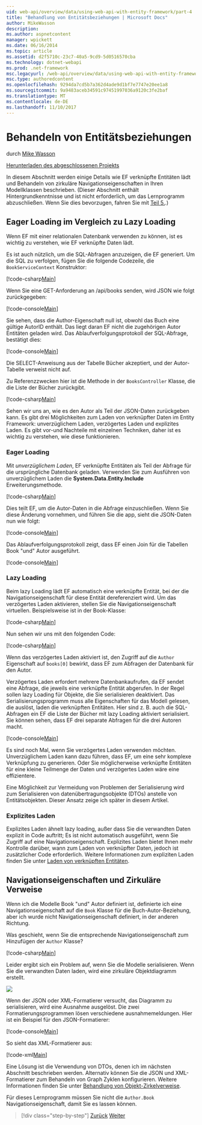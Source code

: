 ```yaml
---
uid: web-api/overview/data/using-web-api-with-entity-framework/part-4
title: "Behandlung von Entitätsbeziehungen | Microsoft Docs"
author: MikeWasson
description: 
ms.author: aspnetcontent
manager: wpickett
ms.date: 06/16/2014
ms.topic: article
ms.assetid: d2f5710c-23c7-40a5-9cd9-5d0516570cba
ms.technology: dotnet-webapi
ms.prod: .net-framework
msc.legacyurl: /web-api/overview/data/using-web-api-with-entity-framework/part-4
msc.type: authoredcontent
ms.openlocfilehash: 9294da7cd5b7a362d4ade9d1bf7e7747e20ee1a8
ms.sourcegitcommit: 9a9483aceb34591c97451997036a9120c3fe2baf
ms.translationtype: MT
ms.contentlocale: de-DE
ms.lasthandoff: 11/10/2017
---
```

<a name="handling-entity-relations"></a>Behandeln von Entitätsbeziehungen
====================
durch [Mike Wasson](https://github.com/MikeWasson)

[Herunterladen des abgeschlossenen Projekts](https://github.com/MikeWasson/BookService)

In diesem Abschnitt werden einige Details wie EF verknüpfte Entitäten lädt und Behandeln von zirkuläre Navigationseigenschaften in Ihren Modellklassen beschrieben. (Dieser Abschnitt enthält Hintergrundkenntnisse und ist nicht erforderlich, um das Lernprogramm abzuschließen. Wenn Sie dies bevorzugen, fahren Sie mit [Teil 5.](part-5.md).)

## <a name="eager-loading-versus-lazy-loading"></a>Eager Loading im Vergleich zu Lazy Loading

Wenn EF mit einer relationalen Datenbank verwenden zu können, ist es wichtig zu verstehen, wie EF verknüpfte Daten lädt.

Es ist auch nützlich, um die SQL-Abfragen anzuzeigen, die EF generiert. Um die SQL zu verfolgen, fügen Sie die folgende Codezeile, die `BookServiceContext` Konstruktor:

[!code-csharp[Main](part-4/samples/sample1.cs)]

Wenn Sie eine GET-Anforderung an /api/books senden, wird JSON wie folgt zurückgegeben:

[!code-console[Main](part-4/samples/sample2.cmd)]

Sie sehen, dass die Author-Eigenschaft null ist, obwohl das Buch eine gültige AutorID enthält. Das liegt daran EF nicht die zugehörigen Autor Entitäten geladen wird. Das Ablaufverfolgungsprotokoll der SQL-Abfrage, bestätigt dies:

[!code-console[Main](part-4/samples/sample3.sql)]

Die SELECT-Anweisung aus der Tabelle Bücher akzeptiert, und der Autor-Tabelle verweist nicht auf.

Zu Referenzzwecken hier ist die Methode in der `BooksController` Klasse, die die Liste der Bücher zurückgibt.

[!code-csharp[Main](part-4/samples/sample4.cs)]

Sehen wir uns an, wie es den Autor als Teil der JSON-Daten zurückgeben kann. Es gibt drei Möglichkeiten zum Laden von verknüpfter Daten im Entity Framework: unverzüglichem Laden, verzögertes Laden und explizites Laden. Es gibt vor-und Nachteile mit einzelnen Techniken, daher ist es wichtig zu verstehen, wie diese funktionieren.

### <a name="eager-loading"></a>Eager Loading

Mit *unverzüglichem Laden*, EF verknüpfte Entitäten als Teil der Abfrage für die ursprüngliche Datenbank geladen. Verwenden Sie zum Ausführen von unverzüglichem Laden die **System.Data.Entity.Include** Erweiterungsmethode.

[!code-csharp[Main](part-4/samples/sample5.cs)]

Dies teilt EF, um die Autor-Daten in die Abfrage einzuschließen. Wenn Sie diese Änderung vornehmen, und führen Sie die app, sieht die JSON-Daten nun wie folgt:

[!code-console[Main](part-4/samples/sample6.cmd)]

Das Ablaufverfolgungsprotokoll zeigt, dass EF einen Join für die Tabellen Book "und" Autor ausgeführt.

[!code-console[Main](part-4/samples/sample7.cmd)]

### <a name="lazy-loading"></a>Lazy Loading

Beim lazy Loading lädt EF automatisch eine verknüpfte Entität, bei der die Navigationseigenschaft für diese Entität dereferenziert wird. Um das verzögertes Laden aktivieren, stellen Sie die Navigationseigenschaft virtuellen. Beispielsweise ist in der Book-Klasse:

[!code-csharp[Main](part-4/samples/sample8.cs?highlight=6)]

Nun sehen wir uns mit den folgenden Code:

[!code-csharp[Main](part-4/samples/sample9.cs)]

Wenn das verzögertes Laden aktiviert ist, den Zugriff auf die `Author` Eigenschaft auf `books[0]` bewirkt, dass EF zum Abfragen der Datenbank für den Autor.

Verzögertes Laden erfordert mehrere Datenbankaufrufen, da EF sendet eine Abfrage, die jeweils eine verknüpfte Entität abgerufen. In der Regel sollen lazy Loading für Objekte, die Sie serialisieren deaktiviert. Das Serialisierungsprogramm muss alle Eigenschaften für das Modell gelesen, die auslöst, laden die verknüpften Entitäten. Hier sind z. B. auch die SQL-Abfragen ein EF die Liste der Bücher mit lazy Loading aktiviert serialisiert. Sie können sehen, dass EF drei separate Abfragen für die drei Autoren macht.

[!code-console[Main](part-4/samples/sample10.sql)]

Es sind noch Mal, wenn Sie verzögertes Laden verwenden möchten. Unverzüglichem Laden kann dazu führen, dass EF, um eine sehr komplexe Verknüpfung zu generieren. Oder Sie möglicherweise verknüpfte Entitäten für eine kleine Teilmenge der Daten und verzögertes Laden wäre eine effizientere.

Eine Möglichkeit zur Vermeidung von Problemen der Serialisierung wird zum Serialisieren von datenübertragungsobjekte (DTOs) anstelle von Entitätsobjekten. Dieser Ansatz zeige ich später in diesem Artikel.

### <a name="explicit-loading"></a>Explizites Laden

Explizites Laden ähnelt lazy loading, außer dass Sie die verwandten Daten explizit in Code auftritt; Es ist nicht automatisch ausgeführt, wenn Sie Zugriff auf eine Navigationseigenschaft. Explizites Laden bietet Ihnen mehr Kontrolle darüber, wann zum Laden von verknüpfter Daten, jedoch ist zusätzlicher Code erforderlich. Weitere Informationen zum expliziten Laden finden Sie unter [Laden von verknüpften Entitäten](https://msdn.microsoft.com/en-us/data/jj574232#explicit).

## <a name="navigation-properties-and-circular-references"></a>Navigationseigenschaften und Zirkuläre Verweise

Wenn ich die Modelle Book "und" Autor definiert ist, definierte ich eine Navigationseigenschaft auf die `Book` Klasse für die Buch-Autor-Beziehung, aber ich wurde nicht Navigationseigenschaft definiert, in der anderen Richtung.

Was geschieht, wenn Sie die entsprechende Navigationseigenschaft zum Hinzufügen der `Author` Klasse?

[!code-csharp[Main](part-4/samples/sample11.cs?highlight=7)]

Leider ergibt sich ein Problem auf, wenn Sie die Modelle serialisieren. Wenn Sie die verwandten Daten laden, wird eine zirkuläre Objektdiagramm erstellt.

![](part-4/_static/image1.png)

Wenn der JSON oder XML-Formatierer versucht, das Diagramm zu serialisieren, wird eine Ausnahme ausgelöst. Die zwei Formatierungsprogrammen lösen verschiedene ausnahmemeldungen. Hier ist ein Beispiel für den JSON-Formatierer:

[!code-console[Main](part-4/samples/sample12.cmd)]

So sieht das XML-Formatierer aus:

[!code-xml[Main](part-4/samples/sample13.xml)]

Eine Lösung ist die Verwendung von DTOs, denen ich im nächsten Abschnitt beschrieben werden. Alternativ können Sie die JSON und XML-Formatierer zum Behandeln von Graph Zyklen konfigurieren. Weitere Informationen finden Sie unter [Behandlung von Objekt-Zirkelverweise](../../formats-and-model-binding/json-and-xml-serialization.md#handling_circular_object_references).

Für dieses Lernprogramm müssen Sie nicht die `Author.Book` Navigationseigenschaft, damit Sie es lassen können.

>[!div class="step-by-step"]
[Zurück](part-3.md)
[Weiter](part-5.md)
